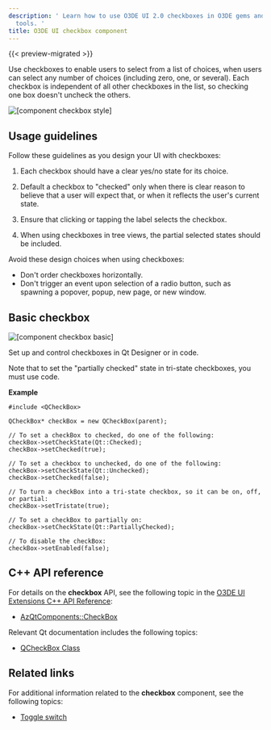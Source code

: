 ```yaml
---
description: ' Learn how to use O3DE UI 2.0 checkboxes in O3DE gems and
  tools. '
title: O3DE UI checkbox component
---
```


{{< preview-migrated >}}

Use checkboxes to enable users to select from a list of choices, when users can select any number of choices \(including zero, one, or several\). Each checkbox is independent of all other checkboxes in the list, so checking one box doesn't uncheck the others.

![\[component checkbox style\]](/images/tools-ui/component-checkbox-style.png)

## Usage guidelines<a name="checkbox-usage"></a>

Follow these guidelines as you design your UI with checkboxes:

1.  Each checkbox should have a clear yes/no state for its choice.

1.  Default a checkbox to "checked" only when there is clear reason to believe that a user will expect that, or when it reflects the user's current state.

1.  Ensure that clicking or tapping the label selects the checkbox.

1.  When using checkboxes in tree views, the partial selected states should be included.

Avoid these design choices when using checkboxes:
+ Don't order checkboxes horizontally.
+ Don't trigger an event upon selection of a radio button, such as spawning a popover, popup, new page, or new window.

## Basic checkbox<a name="checkbox-basic"></a>

![\[component checkbox basic\]](/images/tools-ui/component-checkbox-basic.png)

Set up and control checkboxes in Qt Designer or in code.

Note that to set the "partially checked" state in tri\-state checkboxes, you must use code.

 **Example**

```
#include <QCheckBox>

QCheckBox* checkBox = new QCheckBox(parent);

// To set a checkBox to checked, do one of the following:
checkBox->setCheckState(Qt::Checked);
checkBox->setChecked(true);

// To set a checkbox to unchecked, do one of the following:
checkBox->setCheckState(Qt::Unchecked);
checkBox->setChecked(false);

// To turn a checkBox into a tri-state checkbox, so it can be on, off, or partial:
checkBox->setTristate(true);

// To set a checkBox to partially on:
checkBox->setCheckState(Qt::PartiallyChecked);

// To disable the checkBox:
checkBox->setEnabled(false);
```

## C\+\+ API reference<a name="checkbox-api-ref"></a>

For details on the **checkbox** API, see the following topic in the [O3DE UI Extensions C\+\+ API Reference](/docs/api/frameworks/azqtcomponents/namespace_az_qt_components.html):
+  [AzQtComponents::CheckBox](/docs/api/frameworks/azqtcomponents/class_az_qt_components_1_1_check_box.html)

Relevant Qt documentation includes the following topics:
+  [QCheckBox Class](https://doc.qt.io/qt-5/qcheckbox.html)

## Related links<a name="checkbox-related-links"></a>

For additional information related to the **checkbox** component, see the following topics:
+  [Toggle switch](uidev-toggle-switch-component.md)
